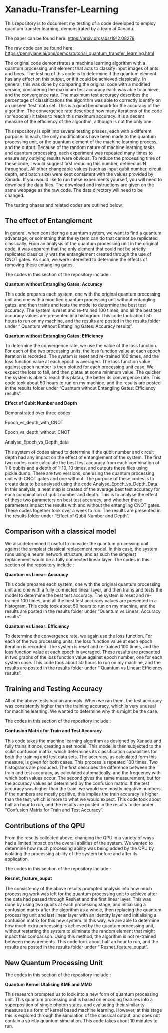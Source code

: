 # Xanadu-Transfer-Learning
This repository is to document my testing of a code developed to employ quantum transfer learning, demonstrated by a team at Xanadu. 

The paper can be found here: https://arxiv.org/abs/1912.08278

The raw code can be found here: https://pennylane.ai/qml/demos/tutorial_quantum_transfer_learning.html

The original code demonstrates a machine learning algorithm with a quantum processing unit element that acts to classify input images of ants and bees. The testing of this code is to determine if the quantum element has any effect on this output, or if it could be achieved classically. In general, this was done by comparing the original code with a modified version, considering the maximum test accuracy each was able to achieve, and the convergence rate. The maximum test accuracy describes the percentage of classifications the algorithm was able to correctly identify on an unseen ‘test’ data set. This is a good benchmark for the accuracy of the algorithm. The convergence rate described how many iterations of the code (or ‘epochs’) it takes to reach this maximum accuracy. It is a decent measure of the efficiency of the algorithm, although is not the only one.

This repository is split into several testing phases, each with a different purpose. In each, the only modifications have been made to the quantum processing unit, or the quantum element of the machine learning process, and the output. Because of the random nature of machine learning tasks and quantum processing, each experiment was repeated many times to ensure any outlying results were obvious. To reduce the processing time of these code, I would suggest first reducing this number, defined as N throughout. All other changeable values (such as input qubit number, circuit depth, and batch size) were kept consistent with the values provided by Xanadu. If you would like to run these experiments yourself, you will need to download the data files. The download and instructions are given on the same webpage as the raw code. The data directory will need to be changed. 

 The testing phases and related codes are outlined below. 
 
## The effect of Entanglement

In general, when considering a quantum system, we want to find a quantum advantage, or something that the system can do that cannot be replicated classically. From an analysis of the quantum processing unit in the original code, it was apparent that the only element that could not be strictly replicated classically was the entanglement created through the use of CNOT gates. As such, we were interested to determine the effects of removing these entangling gates. 

The codes in this section of the repository include :

**Quantum without Entangling Gates: Accuracy**

This code prepares each system, one with the original quantum processing unit and one with a modified quantum processing unit without entangling gates, and then trains and tests the model to determine the best test accuracy. The system is reset and re-trained 100 times, and all the best test accuracy values are presented in a histogram. This code took about 50 hours to run on my machine, and the results are posted in the results folder under “ Quantum without Entangling Gates: Accuracy results”. 

**Quantum without Entangling Gates: Efficiency**

To determine the convergence rate, we use the value of the loss function. For each of the two processing units, the loss function value at each epoch iteration is recorded. The system is reset and re-trained 100 times, and the loss function value at each epoch is averaged. The loss function value against epoch number is then plotted for each processing unit case. We expect the loss to fall, and then platau at some minimum value. The quicker the system is able to reach this platau, the better its convergence rate. This code took about 50 hours to run on my machine, and the results are posted in the results folder under “Quantum without Entangling Gates: Efficiency results”. 

**Effect of Qubit Number and Depth**

Demonstrated over three codes:

Epoch_vs_depth_with_CNOT

Epoch_vs_depth_without_CNOT

Analyse_Epoch_vs_Depth_data

This system of codes aimed to determine if the qubit number and circuit depth had any impact on the effect of entanglement of the system. The first two codes code calculate the best test accuracy from each combination of 1-8 qubits and a depth of 1-10, 10 times, and outputs these files using pickle.dump. There are two versions, one using the quantum processing unit with CNOT gates and one without. The purpose of these codes is to create data to be analysed using the code Analyse_Epoch_vs_Depth_Data. In this analysis, a heat map is created of the average best test accuracy for each combination of qubit number and depth. This is to analyse the effect of these two parameters on best test accuracy, and whether these parameters impact the results with and without the entangling CNOT gates. These codes together took over a week to run. The results are presented in the results folder under “Effect of Qubit Number and Depth”. 

## Comparison with a classical model 

We also determined it useful to consider the quantum processing unit against the simplest classical replacement model. In this case, the system runs using a neural network structure, and as such the simplest replacement would be a fully connected linear layer. 
The codes in this section of the repository include :

**Quantum vs Linear: Accuracy**

This code prepares each system, one with the original quantum processing unit and one with a fully connected linear layer, and then trains and tests the model to determine the best test accuracy. The system is reset and re-trained 100 times, and all the best test accuracy values are presented in a histogram. This code took about 50 hours to run on my machine, and the results are posted in the results folder under “Quantum vs Linear: Accuracy results”.  

**Quantum vs Linear: Efficiency**

To determine the convergence rate, we again use the loss function. For each of the two processing units, the loss function value at each epoch iteration is recorded. The system is reset and re-trained 100 times, and the loss function value at each epoch is averaged. These results are presented in two graphs of the loss function value against epoch number, one for each system case. This code took about 50 hours to run on my machine, and the results are posted in the results folder under “ Quantum vs Linear: Efficiency results”. 

## Training and Testing Accuracy 

All of the above tests had an anomaly. When we ran them, the test accuracy was consistently higher than the training accuracy, which is very unusual for machine learning. We wanted to determine why this might be the case. 

The codes in this section of the repository include :

**Confusion Matrix for Train and Test Accuracy**

This code takes the machine learning algorithm as designed by Xanadu and fully trains it once, creating a set model. This model is then subjected to the scikit confusion matrix, which determines its classification capabilities for both the training and test data sets. The accuracy, as calculated form this measure, is given for both cases. This process is repeated 100 times. Two histograms are produced. The first describes the difference between the train and test accuracy, as calculated automatically, and the frequency with which both values occur. The second gives the same measurement, but for the accuracy values as determined by the confusion matrix. If the test accuracy was higher than the train, we would see mostly negative numbers. If the numbers are mostly positive, this implies the train accuracy is higher than the test, which is more to what we would expect. This code took about half an hour to run, and the results are posted in the results folder under “Confusion Matrix for Train and Test Accuracy”.

## Contributions of the QPU

From the results collected above, changing the QPU in a variety of ways had a limited impact on the overall abilities of the system. We wanted to determine how much processing ability was being added by the QPU by isolating the processing ability of the system before and after its application. 

The codes in this section of the repository include :

**Resnet_feature_ouput**

The consistency of the above results prompted analysis into how much processing work was left for the quantum processing unit to achieve after the data had passed through ResNet and the first linear layer. This was done by using two qubits at each processing stage, and initialising a confusion matrix after the algorithm as a whole, then replacing the quantum processing unit and last linear layer with an identity layer and initialising a confusion matrix for this new system. In this way, we are able to determine how much extra processing is achieved by the quantum processing unit, without restarting the system to eliminate the random element that might inpact this comparison. Using this method, the algorithm is not re-trained between measurements. This code took about half an hour to run, and the results are posted in the results folder under “ Resnet_feature_ouput”. 

## New Quantum Processing Unit 

The codes in this section of the repository include :

**Quantum Kernel Utalising KME and MMD**

This research prompted us to look into a new form of quantum processing unit. This quantum processing unit is based on encoding features into a superposition of single photon states, and evaluating their similarity measure as a form of kernel based machine learning. However, at this stage this is explored through the simulation of the classical output, and does not contain a strictly quantum simulation. This code takes about 10 minutes to run. 
